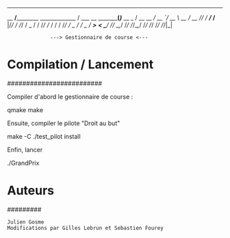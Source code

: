 _________                    _________   ________       _____
__  ____/____________ _____________  /   ___  __ \_________(_)___  __
_  / __ __  ___/  __ `/_  __ \  __  /    __  /_/ /_  ___/_  /__  |/_/
/ /_/ / _  /   / /_/ /_  / / / /_/ /     _  ____/_  /   _  / __>  <
\____/  /_/    \__,_/ /_/ /_/\__,_/      /_/     /_/    /_/  /_/|_|


                  ---> Gestionnaire de course <---

# Compilation / Lancement
#########################

Compiler d'abord le gestionnaire de course :

  qmake
  make

Ensuite, compiler le pilote "Droit au but"

  make -C ./test_pilot install

Enfin, lancer

  ./GrandPrix

# Auteurs
#########

    Julien Gosme
    Modifications par Gilles Lebrun et Sebastien Fourey
